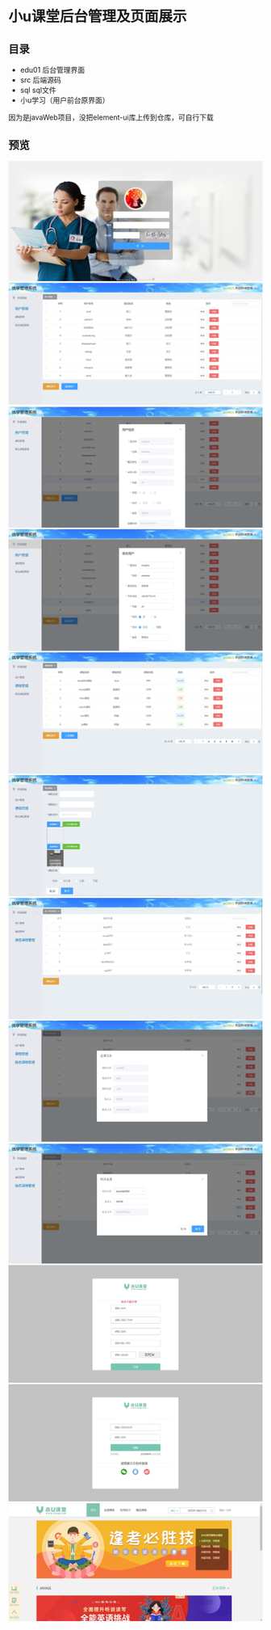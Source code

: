 # 小u课堂后台管理及页面展示

## 目录
- edu01 后台管理界面
- src 后端源码
- sql sql文件
- 小u学习（用户前台原界面）

因为是javaWeb项目，没把element-ui库上传到仓库，可自行下载
## 预览
<img src="./imgs/login.jpg" alt="" />
<img src="./imgs/user.jpg" alt="" />
<img src="./imgs/detail.jpg" alt="" />
<img src="./imgs/update.jpg" alt="" />
<img src="./imgs/course.jpg" alt="" />
<img src="./imgs/updataCourse.jpg" alt="" />
<img src="./imgs/baoming.jpg" alt="" />
<img src="./imgs/xuankeXinxi.jpg" alt="" />
<img src="./imgs/xiugaiXuanKe.jpg" alt="" />
<img src="./imgs/zhuCe.jpg" alt="" />
<img src="./imgs/dengLu.jpg" alt="" />
<img src="./imgs/shouYe.jpg" alt="" />